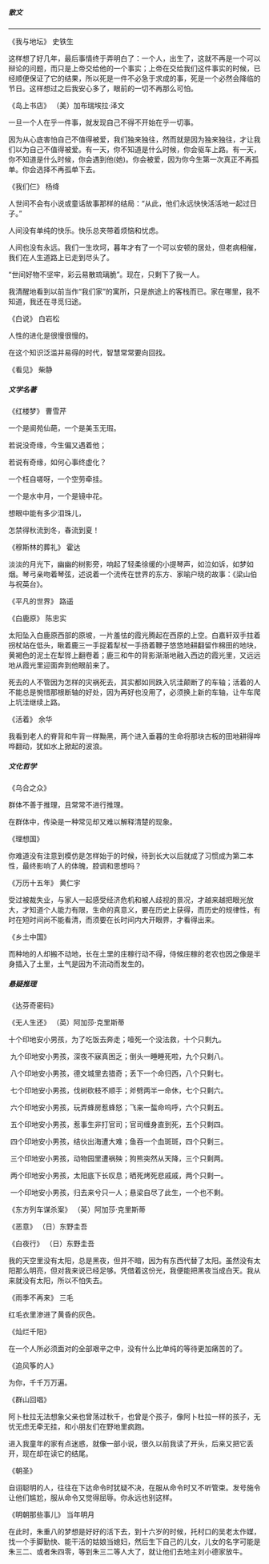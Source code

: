 ##### 散文

-----

《我与地坛》  史铁生

​        这样想了好几年，最后事情终于弄明白了：一个人，出生了，这就不再是一个可以辩论的问题，而只是上帝交给他的一个事实；上帝在交给我们这件事实的时候，已经顺便保证了它的结果，所以死是一件不必急于求成的事，死是一个必然会降临的节日。这样想过之后我安心多了，眼前的一切不再那么可怕。



《岛上书店》   （美）加布瑞埃拉·泽文

一旦一个人在乎一件事，就发现自己不得不开始在乎一切事。

因为从心底害怕自己不值得被爱，我们独来独往，然而就是因为独来独往，才让我们以为自己不值得被爱。有一天，你不知道是什么时候，你会驱车上路。有一天，你不知道是什么时候，你会遇到他(她)。你会被爱，因为你今生第一次真正不再孤单。你会选择不再孤单下去。



《我们仨》  杨绛

人世间不会有小说或童话故事那样的结局：“从此，他们永远快快活活地一起过日子。”

人间没有单纯的快乐。快乐总夹带着烦恼和忧虑。

人间也没有永远。我们一生坎坷，暮年才有了一个可以安顿的居处，但老病相催，我们在人生道路上已走到尽头了。

“世间好物不坚牢，彩云易散琉璃脆”。现在，只剩下了我一人。

我清醒地看到以前当作“我们家”的寓所，只是旅途上的客栈而已。家在哪里，我不知道，我还在寻觅归途。



《白说》  白岩松

人性的进化是很慢很慢的。

在这个知识泛滥并易得的时代，智慧常常要向回找。



《看见》  柴静



##### 文学名著

《红楼梦》   曹雪芹

一个是阆苑仙葩，一个是美玉无瑕。

若说没奇缘，今生偏又遇着他；

若说有奇缘，如何心事终虚化？

一个枉自嗟呀，一个空劳牵挂。

一个是水中月，一个是镜中花。

想眼中能有多少泪珠儿，

怎禁得秋流到冬，春流到夏！



《穆斯林的葬礼》  霍达

淡淡的月光下，幽幽的树影旁，响起了轻柔徐缓的小提琴声，如泣如诉，如梦如烟。琴弓亲吻着琴弦，述说着一个流传在世界的东方、家喻户晓的故事：《梁山伯与祝英台》。



《平凡的世界》  路遥



《白鹿原》 陈忠实

太阳坠入白鹿原西部的原坡，一片羞怯的霞光腾起在西原的上空。白嘉轩双手拄着拐杖站在低头，瞅着鹿三一手捉着犁杖一手扬着鞭子悠悠地耕翻留作棉田的地块，黄褐色的泥土在犁铧上翻卷着；鹿三和牛的背影渐渐地融入西边的霞光里，又远远地从霞光里迎面奔到他眼前来了。

死去的人不管因为怎样的灾祸死去，其实都如同跌入坑洼颠断了的车轴；活着的人不能总是惋惜那根断轴的好处，因为再好也没用了，必须换上新的车轴，让牛车爬上坑洼继续上路。



《活着》  余华

我看到老人的脊背和牛背一样黝黑，两个进入垂暮的生命将那块古板的田地耕得哗哗翻动，犹如水上掀起的波浪。



##### 文化哲学

《乌合之众》

群体不善于推理，且常常不进行推理。

在群体中，传染是一种常见却又难以解释清楚的现象。



《理想国》 

你难道没有注意到模仿是怎样始于的时候，待到长大以后就成了习惯成为第二本性，最终影响了人的体魄，腔调和思想吗？



《万历十五年》   黄仁宇

受过被裁失业，与家人一起感受经济危机和被人歧视的景况，才越来越把眼光放大，才知道个人能力有限，生命的真意义，要在历史上获得，而历史的规律性，有时在短时间尚不能看清，而须要在长时间内大开眼界，才看得出来。



《乡土中国》  

而种地的人却搬不动地，长在土里的庄稼行动不得，侍候庄稼的老农也因之像是半身插入了土里，土气是因为不流动而发生的。

##### 悬疑推理

《达芬奇密码》 



《无人生还》  （英）阿加莎·克里斯蒂

  十个印地安小男孩，为了吃饭去奔走；噎死一个没法救，十个只剩九。

​    九个印地安小男孩，深夜不寐真困乏；倒头一睡睡死啦，九个只剩八。

​    八个印地安小男孩，德文城里去猎奇；丢下一个命归西，八个只剩七。

​    七个印地安小男孩，伐树砍枝不顺手；斧劈两半一命休，七个只剩六。

​    六个印地安小男孩，玩弄蜂房惹蜂怒；飞来一蜇命呜呼，六个只剩五。

​    五个印地安小男孩，惹事生非打官司；官司缠身直到死，五个只剩四。

​    四个印地安小男孩，结伙出海遭大难；鱼吞一个血斑斑，四个只剩三。

​    三个印地安小男孩，动物园里遭祸殃；狗熊突然从天降，三个只剩两。

​    两个印地安小男孩，太阳底下长叹息；晒死烤死悲戚戚，两个只剩一。

​    一个印地安小男孩，归去来兮只一人；悬梁自尽了此生，一个也不剩。 

 

《东方列车谋杀案》 （英）阿加莎·克里斯蒂



《恶意》  （日）东野圭吾



《白夜行》  （日）东野圭吾

我的天空里没有太阳，总是黑夜，但并不暗，因为有东西代替了太阳。虽然没有太阳那么明亮，但对我来说已经足够。凭借着这份光，我便能把黑夜当成白天。我从来就没有太阳，所以不怕失去。



《雨季不再来》  三毛

红毛衣里渗进了黄昏的灰色。



《灿烂千阳》

在一个人所必须面对的全部艰辛之中，没有什么比单纯的等待更加痛苦的了。



《追风筝的人》

为你，千千万万遍。



《群山回唱》

阿卜杜拉无法想象父亲也曾荡过秋千，也曾是个孩子，像阿卜杜拉一样的孩子，无忧无虑无牵无挂，和小朋友们在野地里疯跑。

进入我童年的家有点迷惑，就像一部小说，很久以前我读了开头，后来又把它丢开，现在却在读它的结尾。



《朝圣》

自诩聪明的人，往往在下达命令时犹疑不决，在服从命令时又不听管束。发号施令让他们尴尬，服从命令又觉得屈辱。你永远也别这样。



《明朝那些事儿》  当年明月

 在此时，朱重八的梦想是好好的活下去，到十六岁的时候，托村口的吴老太作媒，找一个手脚勤快、能干活的姑娘当媳妇，然后生下自己的儿女，儿女的名字可能是朱三二、或者朱四零，等到朱三二等人大了，就让他们去地主刘小德家放牛。